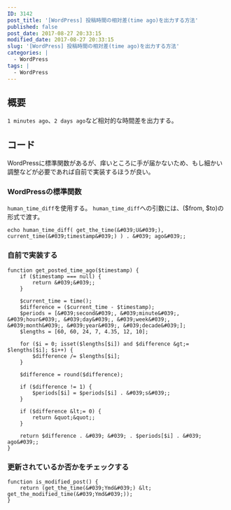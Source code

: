 ```yaml
---
ID: 3142
post_title: '[WordPress] 投稿時間の相対差(time ago)を出力する方法'
published: false
post_date: 2017-08-27 20:33:15
modified_date: 2017-08-27 20:33:15
slug: '[WordPress] 投稿時間の相対差(time ago)を出力する方法'
categories: |
  - WordPress
tags: |
  - WordPress
---
```

## 概要

`1 minutes ago`、`2 days ago`など相対的な時間差を出力する。

## コード

WordPressに標準関数があるが、痒いところに手が届かないため、もし細かい調整などが必要であれば自前で実装するほうが良い。

### WordPressの標準関数

`human_time_diff`を使用する。
`human_time_diff`への引数には、($from, $to)の形式で渡す。

```language-php
echo human_time_diff( get_the_time(&#039;U&#039;), current_time(&#039;timestamp&#039;) ) . &#039; ago&#039;;
```


### 自前で実装する

```language-php
function get_posted_time_ago($timestamp) {
    if ($timestamp === null) {
        return &#039;&#039;;
    }

    $current_time = time();
    $difference = ($current_time - $timestamp);
    $periods = [&#039;second&#039;, &#039;minute&#039;, &#039;hour&#039;, &#039;day&#039;, &#039;week&#039;, &#039;month&#039;, &#039;year&#039;, &#039;decade&#039;];
    $lengths = [60, 60, 24, 7, 4.35, 12, 10];

    for ($i = 0; isset($lengths[$i]) and $difference &gt;= $lengths[$i]; $i++) {
        $difference /= $lengths[$i];
    }

    $difference = round($difference);

    if ($difference != 1) {
        $periods[$i] = $periods[$i] . &#039;s&#039;;
    }

    if ($difference &lt;= 0) {
        return &quot;&quot;;
    }

    return $difference . &#039; &#039; . $periods[$i] . &#039; ago&#039;;
}
```

### 更新されているか否かをチェックする

```language-php
function is_modified_post() {
    return (get_the_time(&#039;Ymd&#039;) &lt; get_the_modified_time(&#039;Ymd&#039;));
}
```